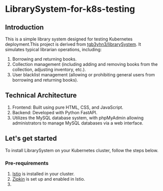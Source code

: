 # LibrarySystem-for-k8s-testing
## Introduction
This is a simple library system designed for testing Kubernetes deployment.This project is derived from [tgb3yhn3/librarySystem](https://github.com/tgb3yhn3/librarySystem). It simulates typical librarian operations, including:
1. Borrowing and returning books.
2. Collection management (including adding and removing books from the collection, adjusting inventory, etc.).
3. User blacklist management (allowing or prohibiting general users from borrowing and returning books).


## Technical Architecture
1. Frontend: Built using pure HTML, CSS, and JavaScript.
2. Backend: Developed with Python FastAPI.
3. Utilizes the MySQL database system, with phpMyAdmin allowing administrators to manage MySQL databases via a web interface.


## Let's get started
To install LibrarySystem on your Kubernetes cluster, follow the steps below.

### Pre-requirements
1. [Istio](https://istio.io/latest/docs/setup/getting-started/) is installed in your cluster.
2. [Zipkin](https://istio.io/latest/docs/ops/integrations/zipkin/) is set up and enabled in Istio.
3. 
